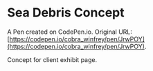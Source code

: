 # Sea Debris Concept

A Pen created on CodePen.io. Original URL: [https://codepen.io/cobra_winfrey/pen/JrwPOY](https://codepen.io/cobra_winfrey/pen/JrwPOY).

Concept for client exhibit page.